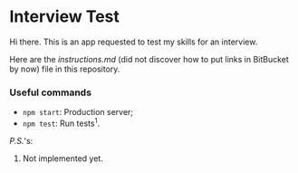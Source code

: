 # Interview Test

Hi there. This is an app requested to test my skills for an interview.

Here are the _instructions.md_ (did not discover how to put links in BitBucket by now) file in this
repository.

### Useful commands

* `npm start`: Production server;
* `npm test`: Run tests<sup>1</sup>.

_P.S._'s:
1. Not implemented yet.
